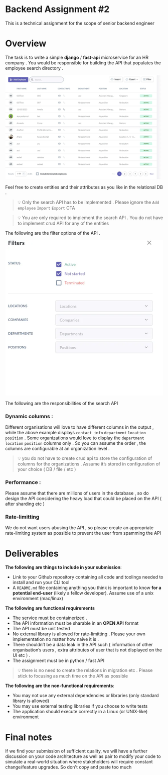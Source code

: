 # Backend Assignment #2

This is a technical assignment for the scope of senior backend engineer

# Overview

The task is to write a simple **django** / **fast-api** microservice for an HR company . You would be responsible for building the API that populates the employee search directory .

![Screenshot 2023-10-27 at 8.12.57 PM.png](./assignment1.webp)

Feel free to create entities and their attributes as you like in the relational DB .   

> 💡 Only the search API has to be implemented . Please ignore the `Add employee` `Import` `Export` CTA

> 💡 You are only required to implement the search API . You do not have to implement crud API for any of the entities

The following are the filter options of the API .

![Screenshot 2023-10-27 at 8.44.39 PM.png](./assignment2.webp)

The following are the responsibilities of the search API 

### Dynamic columns :

Different organisations will love to have different columns in the output , while the above example displays `contact info` `department` `location` `position` . Some organizations would love to display the `department` `location` `position` columns only . So you can assume the order , the columns are configurable at an organization level .

> 💡 you do not have to create crud api to store the configuration of columns for the organizations . Assume it’s stored in configuration of your choice ( DB / file / etc )

### Performance :

Please assume that there are millions of users in the database , so do design the API considering the heavy load that could be placed on the API ( after sharding etc )

### Rate-limitting

We do not want users abusing the API , so please create an appropriate rate-limiting system as possible to prevent the user from spamming the API

# Deliverables

**The following are things to include in your submission**:

- Link to your Github repository containing all code and toolings needed to install and run your CLI tool
- A `README.md` file containing anything you think is important to know **for a potential end-user** (likely a fellow developer). Assume use of a unix environment (mac/linux)

**The following are functional requirements**

- The service must be containerized .
- The API information must be sharable in an **OPEN API** format
- The API must be unit tested
- No external library is allowed for rate-limitting . Please your own implementation no matter how naive it is .
- There shouldn’t be a data leak in the API such ( information of other organisation’s  users , extra attributes of user that is not displayed on the UI etc ) .
- The assignment must be in python / fast API

> 💡 there is no need to create the relations in migration etc . Please stick to focusing as much time on the API as possible

**The following are the non-functional requirements**:

- You may not use any external dependencies or libraries (only standard library is allowed)
- You may use external testing libraries if you choose to write tests
- The application should execute correctly in a Linux (or UNIX-like) environment

# Final notes

If we find your submission of sufficient quality, we will have a further discussion on your code architecture as well as pair to modify your code to simulate a real-world situation where stakeholders will require constant change/feature upgrades. So don't copy and paste too much
